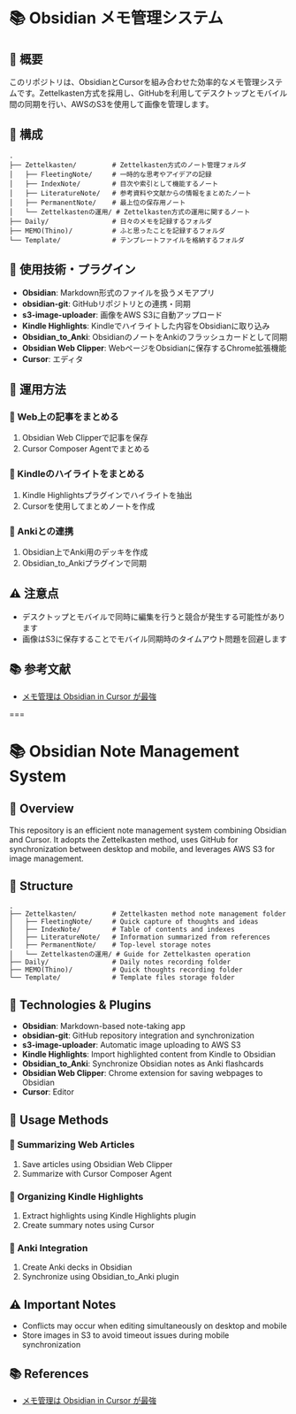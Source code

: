 # 📚 Obsidian メモ管理システム

## 🌟 概要
このリポジトリは、ObsidianとCursorを組み合わせた効率的なメモ管理システムです。Zettelkasten方式を採用し、GitHubを利用してデスクトップとモバイル間の同期を行い、AWSのS3を使用して画像を管理します。

## 📂 構成

```
.
├── Zettelkasten/         # Zettelkasten方式のノート管理フォルダ
│   ├── FleetingNote/     # 一時的な思考やアイデアの記録
│   ├── IndexNote/        # 目次や索引として機能するノート
│   ├── LiteratureNote/   # 参考資料や文献からの情報をまとめたノート
│   ├── PermanentNote/    # 最上位の保存用ノート
│   └── Zettelkastenの運用/ # Zettelkasten方式の運用に関するノート
├── Daily/                # 日々のメモを記録するフォルダ
├── MEMO(Thino)/          # ふと思ったことを記録するフォルダ
└── Template/             # テンプレートファイルを格納するフォルダ
```

## 🔧 使用技術・プラグイン
- **Obsidian**: Markdown形式のファイルを扱うメモアプリ
- **obsidian-git**: GitHubリポジトリとの連携・同期
- **s3-image-uploader**: 画像をAWS S3に自動アップロード
- **Kindle Highlights**: Kindleでハイライトした内容をObsidianに取り込み
- **Obsidian_to_Anki**: ObsidianのノートをAnkiのフラッシュカードとして同期
- **Obsidian Web Clipper**: WebページをObsidianに保存するChrome拡張機能
- **Cursor**: エディタ

## 🚀 運用方法
### 📝 Web上の記事をまとめる
1. Obsidian Web Clipperで記事を保存
2. Cursor Composer Agentでまとめる

### 📖 Kindleのハイライトをまとめる
1. Kindle Highlightsプラグインでハイライトを抽出
2. Cursorを使用してまとめノートを作成

### 🧠 Ankiとの連携
1. Obsidian上でAnki用のデッキを作成
2. Obsidian_to_Ankiプラグインで同期

## ⚠️ 注意点
- デスクトップとモバイルで同時に編集を行うと競合が発生する可能性があります
- 画像はS3に保存することでモバイル同期時のタイムアウト問題を回避します

## 📚 参考文献
- [メモ管理は Obsidian in Cursor が最強](https://note.com/shotovim/n/na1d91f10c1d0)

===

# 📚 Obsidian Note Management System

## 🌟 Overview
This repository is an efficient note management system combining Obsidian and Cursor. It adopts the Zettelkasten method, uses GitHub for synchronization between desktop and mobile, and leverages AWS S3 for image management.

## 📂 Structure

```
.
├── Zettelkasten/         # Zettelkasten method note management folder
│   ├── FleetingNote/     # Quick capture of thoughts and ideas
│   ├── IndexNote/        # Table of contents and indexes
│   ├── LiteratureNote/   # Information summarized from references
│   ├── PermanentNote/    # Top-level storage notes
│   └── Zettelkastenの運用/ # Guide for Zettelkasten operation
├── Daily/                # Daily notes recording folder
├── MEMO(Thino)/          # Quick thoughts recording folder
└── Template/             # Template files storage folder
```

## 🔧 Technologies & Plugins
- **Obsidian**: Markdown-based note-taking app
- **obsidian-git**: GitHub repository integration and synchronization
- **s3-image-uploader**: Automatic image uploading to AWS S3
- **Kindle Highlights**: Import highlighted content from Kindle to Obsidian
- **Obsidian_to_Anki**: Synchronize Obsidian notes as Anki flashcards
- **Obsidian Web Clipper**: Chrome extension for saving webpages to Obsidian
- **Cursor**: Editor

## 🚀 Usage Methods
### 📝 Summarizing Web Articles
1. Save articles using Obsidian Web Clipper
2. Summarize with Cursor Composer Agent

### 📖 Organizing Kindle Highlights
1. Extract highlights using Kindle Highlights plugin
2. Create summary notes using Cursor

### 🧠 Anki Integration
1. Create Anki decks in Obsidian
2. Synchronize using Obsidian_to_Anki plugin

## ⚠️ Important Notes
- Conflicts may occur when editing simultaneously on desktop and mobile
- Store images in S3 to avoid timeout issues during mobile synchronization

## 📚 References
- [メモ管理は Obsidian in Cursor が最強](https://note.com/shotovim/n/na1d91f10c1d0)